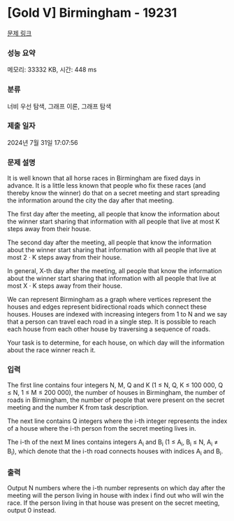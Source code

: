 # [Gold V] Birmingham - 19231 

[문제 링크](https://www.acmicpc.net/problem/19231) 

### 성능 요약

메모리: 33332 KB, 시간: 448 ms

### 분류

너비 우선 탐색, 그래프 이론, 그래프 탐색

### 제출 일자

2024년 7월 31일 17:07:56

### 문제 설명

<p>It is well known that all horse races in Birmingham are fixed days in advance. It is a little less known that people who fix these races (and thereby know the winner) do that on a secret meeting and start spreading the information around the city the day after that meeting.</p>

<p>The first day after the meeting, all people that know the information about the winner start sharing that information with all people that live at most K steps away from their house.</p>

<p>The second day after the meeting, all people that know the information about the winner start sharing that information with all people that live at most 2 · K steps away from their house.</p>

<p>In general, X-th day after the meeting, all people that know the information about the winner start sharing that information with all people that live at most X · K steps away from their house.</p>

<p>We can represent Birmingham as a graph where vertices represent the houses and edges represent bidirectional roads which connect these houses. Houses are indexed with increasing integers from 1 to N and we say that a person can travel each road in a single step. It is possible to reach each house from each other house by traversing a sequence of roads.</p>

<p>Your task is to determine, for each house, on which day will the information about the race winner reach it.</p>

### 입력 

 <p>The first line contains four integers N, M, Q and K (1 ≤ N, Q, K ≤ 100 000, Q ≤ N, 1 ≤ M ≤ 200 000), the number of houses in Birmingham, the number of roads in Birmingham, the number of people that were present on the secret meeting and the number K from task description.</p>

<p>The next line contains Q integers where the i-th integer represents the index of a house where the i-th person from the secret meeting lives in.</p>

<p>The i-th of the next M lines contains integers A<sub>i</sub> and B<sub>i</sub> (1 ≤ A<sub>i</sub>, B<sub>i</sub> ≤ N, A<sub>i</sub> ≠ B<sub>i</sub>), which denote that the i-th road connects houses with indices A<sub>i</sub> and B<sub>i</sub>.</p>

### 출력 

 <p>Output N numbers where the i-th number represents on which day after the meeting will the person living in house with index i find out who will win the race. If the person living in that house was present on the secret meeting, output 0 instead.</p>

